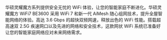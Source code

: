 华硕灵耀魔方系列提供安全无忧的 WiFi 体验，让您的智能家庭不断进化。华硕灵耀魔方 WiFi7 BE3600 采用 WiFi 7 和新一代 AiMesh 随心组网技术，提升全屋智能网络的体验。高达 3.6 Gbps 的超快双频网速，释放出色的 WiFi 性能。搭载超高速双 2.5G 疾速网口以及先进的网络和安全技术，这款网状 WiFi 系统已准备好让您的智能家庭网络应对未来网络需求。